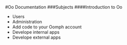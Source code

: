 #Oo Documentation
###Subjects
####Introduction to Oo
* Users
* Administration
* Add code to your Oomph account
* Develope internal apps
* Develope external apps
